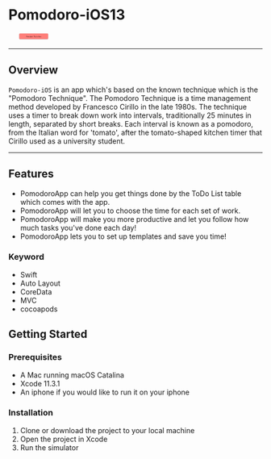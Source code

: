 # Pomodoro-iOS13 
<div align="center" style="width: 100px; height 60px;"><img src="https://github.com/Aviad94/Pomodoro-iOS13/blob/master/Demo/Pomodoro%20Header.png" width="60%" height="60%" ></div>

---


## Overview

`Pomodoro-iOS` is an app which's based on the known technique which is the "Pomodoro Technique". The Pomodoro Technique is a time management method developed by Francesco Cirillo in the late 1980s. The technique uses a timer to break down work into intervals, traditionally 25 minutes in length, separated by short breaks. Each interval is known as a pomodoro, from the Italian word for 'tomato', after the tomato-shaped kitchen timer that Cirillo used as a university student.

---
## Features

<div style="width: 1000px; height 400px;"><img src="https://github.com/Aviad94/Pomodoro-iOS13/blob/master/Demo/Screenshot-1.png" width="20%" height="20%" align="right"></div>

- PomodoroApp can help you get things done by the ToDo List table which comes with the app.
- PomodoroApp will let you to choose the time for each set of work.
- PomodoroApp will make you more productive and let you follow how much tasks you've done each day!
- PomodoroApp lets you to set up templates and save you time!


### Keyword
- Swift
- Auto Layout
- CoreData
- MVC
- cocoapods


## Getting Started

### Prerequisites

- A Mac running macOS Catalina 
- Xcode 11.3.1
- An iphone if you would like to run it on your iphone

### Installation

1. Clone or download the project to your local machine
2. Open the project in Xcode
3. Run the simulator
